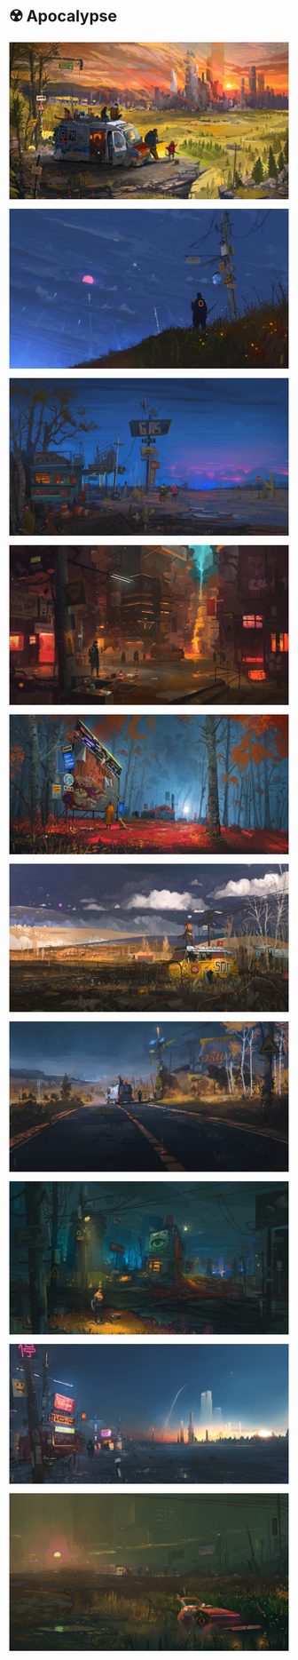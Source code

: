 # ☢️ Apocalypse 

![](ismail-inceoglu-after-the-fall-camping.jpg)

![](ismail-inceoglu-dear-wishes.jpg)

![](ismail-inceoglu-delayed.jpg)

![](ismail-inceoglu-downtown-break.jpg)

![](ismail-inceoglu-glitched.jpg)

![](ismail-inceoglu-mercury-in-june.jpg)

![](ismail-inceoglu-mid-rox-charge.jpg)

![](ismail-inceoglu-the-answer-is-in-the-question.jpg)

![](ismail-inceoglu-the-darkest-hour.jpg)

![](ismail-inceoglu-yet-a-gleam.jpg)
